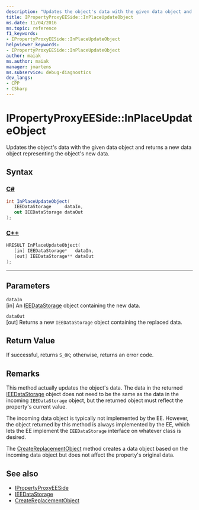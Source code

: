 ```yaml
---
description: "Updates the object's data with the given data object and returns a new data object representing the object's new data."
title: IPropertyProxyEESide::InPlaceUpdateObject
ms.date: 11/04/2016
ms.topic: reference
f1_keywords:
- IPropertyProxyEESide::InPlaceUpdateObject
helpviewer_keywords:
- IPropertyProxyEESide::InPlaceUpdateObject
author: maiak
ms.author: maiak
manager: jmartens
ms.subservice: debug-diagnostics
dev_langs:
- CPP
- CSharp
---
```

# IPropertyProxyEESide::InPlaceUpdateObject

Updates the object's data with the given data object and returns a new data object representing the object's new data.

## Syntax

### [C#](#tab/csharp)
```csharp
int InPlaceUpdateObject(
   IEEDataStorage     dataIn,
   out IEEDataStorage dataOut
);
```
### [C++](#tab/cpp)
```cpp
HRESULT InPlaceUpdateObject(
   [in] IEEDataStorage*   dataIn,
   [out] IEEDataStorage** dataOut
);
```
---

## Parameters
`dataIn`\
[in] An [IEEDataStorage](../../../extensibility/debugger/reference/ieedatastorage.md) object containing the new data.

`dataOut`\
[out] Returns a new `IEEDataStorage` object containing the replaced data.

## Return Value
 If successful, returns `S_OK`; otherwise, returns an error code.

## Remarks
 This method actually updates the object's data. The data in the returned [IEEDataStorage](../../../extensibility/debugger/reference/ieedatastorage.md) object does not need to be the same as the data in the incoming `IEEDataStorage` object, but the returned object must reflect the property's current value.

 The incoming data object is typically not implemented by the EE. However, the object returned by this method is always implemented by the EE, which lets the EE implement the `IEEDataStorage` interface on whatever class is desired.

 The [CreateReplacementObject](../../../extensibility/debugger/reference/ipropertyproxyeeside-createreplacementobject.md) method creates a data object based on the incoming data object but does not affect the property's original data.

## See also
- [IPropertyProxyEESide](../../../extensibility/debugger/reference/ipropertyproxyeeside.md)
- [IEEDataStorage](../../../extensibility/debugger/reference/ieedatastorage.md)
- [CreateReplacementObject](../../../extensibility/debugger/reference/ipropertyproxyeeside-createreplacementobject.md)
